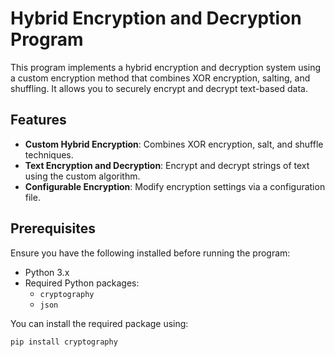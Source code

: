 # Hybrid Encryption and Decryption Program

This program implements a hybrid encryption and decryption system using a custom encryption method that combines XOR encryption, salting, and shuffling. It allows you to securely encrypt and decrypt text-based data. 

## Features

- **Custom Hybrid Encryption**: Combines XOR encryption, salt, and shuffle techniques.
- **Text Encryption and Decryption**: Encrypt and decrypt strings of text using the custom algorithm.
- **Configurable Encryption**: Modify encryption settings via a configuration file.

## Prerequisites

Ensure you have the following installed before running the program:

- Python 3.x
- Required Python packages:
  - `cryptography`
  - `json`

You can install the required package using:

```bash
pip install cryptography
